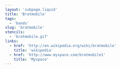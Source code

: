 ```yaml
---
layout: 'subpage.liquid'
title: 'Bratmobile'
tags:
  - 'bands'
slug: 'bratmobile'
stencils:
  - 'bratmobile.gif'
links:
  - href: 'http://en.wikipedia.org/wiki/bratmobile'
    title: 'wikipedia'
  - href: 'http://www.myspace.com/bratmobile1'
    title: 'Myspace'
---
```

